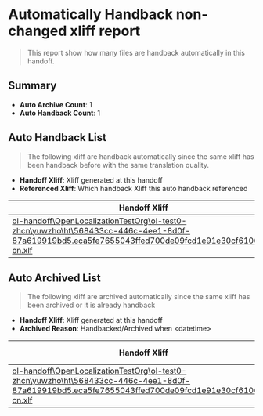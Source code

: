 # Automatically Handback non-changed xliff report
> This report show how many files are handback automatically in this handoff.

## Summary
* **Auto Archive Count**: 1
* **Auto Handback Count**: 1

## Auto Handback List
> The following xliff are handback automatically since the same xliff has been handback before with the same translation quality.

* **Handoff Xliff**: Xliff generated at this handoff
* **Referenced Xliff**: Which handback Xliff this auto handback referenced

| Handoff Xliff | Referenced Xliff | 
| --- | --- | 
| [ol-handoff\OpenLocalizationTestOrg\ol-test0-zhcn\yuwzho\ht\568433cc-446c-4ee1-8d0f-87a619919bd5.eca5fe7655043ffed700de09fcd1e91e30cf6106.zh-cn.xlf](https://github.com/OpenLocalizationTestOrg/ol-test0-handoff/blob/7996aa23bd262922b95eaa9f73aef83554ffc242/ol-handoff/OpenLocalizationTestOrg/ol-test0-zhcn/yuwzho/ht/568433cc-446c-4ee1-8d0f-87a619919bd5.eca5fe7655043ffed700de09fcd1e91e30cf6106.zh-cn.xlf) | [ol-handback\OpenLocalizationTestOrg\ol-test0-zhcn\yuwzho\ht\568433cc-446c-4ee1-8d0f-87a619919bd5.eca5fe7655043ffed700de09fcd1e91e30cf6106.zh-cn.xlf](https://github.com/OpenLocalizationTestOrg/ol-test0-handback/blob/861449cf4e47cb3f190241a4ac0a8d7f2de33b56/ol-handback/OpenLocalizationTestOrg/ol-test0-zhcn/yuwzho/ht/568433cc-446c-4ee1-8d0f-87a619919bd5.eca5fe7655043ffed700de09fcd1e91e30cf6106.zh-cn.xlf) | 

## Auto Archived List
> The following xliff are archived automatically since the same xliff has been archived or it is already handback

* **Handoff Xliff**: Xliff generated at this handoff
* **Archived Reason**: Handbacked/Archived when &lt;datetime&gt;

| Handoff Xliff | Archived Reason | 
| --- | --- | 
| [ol-handoff\OpenLocalizationTestOrg\ol-test0-zhcn\yuwzho\ht\568433cc-446c-4ee1-8d0f-87a619919bd5.eca5fe7655043ffed700de09fcd1e91e30cf6106.zh-cn.xlf](https://github.com/OpenLocalizationTestOrg/ol-test0-handoff/blob/7996aa23bd262922b95eaa9f73aef83554ffc242/ol-handoff/OpenLocalizationTestOrg/ol-test0-zhcn/yuwzho/ht/568433cc-446c-4ee1-8d0f-87a619919bd5.eca5fe7655043ffed700de09fcd1e91e30cf6106.zh-cn.xlf) | Handbacked | 

